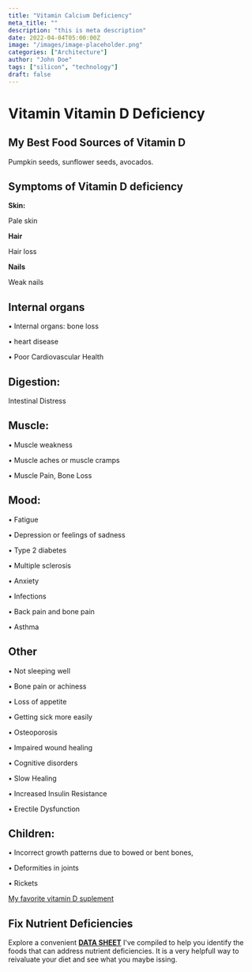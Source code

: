 ```yaml
---
title: "Vitamin Calcium Deficiency"
meta_title: ""
description: "this is meta description"
date: 2022-04-04T05:00:00Z
image: "/images/image-placeholder.png"
categories: ["Architecture"]
author: "John Doe"
tags: ["silicon", "technology"]
draft: false
---
```


 <h1>Vitamin Vitamin D Deficiency</h1>
            <h2>My Best Food Sources of Vitamin D</h2>
          <p>Pumpkin seeds, sunflower seeds, avocados.</p>
<h2>Symptoms of Vitamin D deficiency</h2>
<p><b>Skin:</b></p> <p>Pale skin</p>
<p><b>Hair</b></p>
<p>Hair loss</p>
 <p><b>Nails</b></p>
 <p>Weak nails</p>
 <h2>Internal organs</h2>
<p>&bull; Internal organs: bone loss</p><p>&bull; heart disease</p>
<p>&bull; Poor Cardiovascular Health</p>

<h2>Digestion:</h2><p> Intestinal Distress</p>
<h2>Muscle:</h2> <p>&bull; Muscle weakness</p><p>&bull; Muscle aches or muscle cramps</p><p>&bull; Muscle Pain, Bone Loss</p>
<h2>Mood:</h2> <p>&bull; Fatigue</p><p>&bull; Depression or feelings of sadness</p><p>&bull;  Type 2 diabetes</p><p>&bull;  Multiple sclerosis</p><p>&bull; Anxiety</p><p>&bull; Infections</p><p>&bull; Back pain and bone pain</p><p>&bull; Asthma</p>
<h2>Other</h2>
 <p>&bull;  Not sleeping well</p><p>&bull;  Bone pain or achiness</p><p>&bull;  Loss of appetite</p><p>&bull;  Getting sick more easily</p><p>&bull;  Osteoporosis</p><p>&bull;  Impaired wound healing</p><p>&bull;  Cognitive disorders</p><p>&bull;  Slow Healing</p><p>&bull;  Increased Insulin Resistance</p><p>&bull;  Erectile Dysfunction</p>
<h2>Children:</h2> <p>&bull;  Incorrect growth patterns due to bowed or bent bones,</p><p>&bull;  Deformities in joints</p><p>&bull;  Rickets</p>
<p><a target="_blank" href="https://www.amazon.com/CYMBIOTIKA-Liposomal-Delivery-Enhanced-Absorption/dp/B085K1Y4CD/ref=sr_1_2_sspa?crid=1XCTA4ACCJBVA&amp;keywords=vitamin+d&amp;qid=1696640378&amp;sprefix=vitamin+d%252Caps%252C242&amp;sr=8-2-spons&amp;sp_csd=d2lkZ2V0TmFtZT1zcF9hdGY&amp;psc=1&_encoding=UTF8&tag=irinawink-20&linkCode=ur2&linkId=0c67bfd34d3832cd31948981618c8962&camp=1789&creative=9325">My favorite vitamin D suplement</a></p>
<h2>Fix Nutrient Deficiencies</h2><p>Explore a convenient <a title="fix nutritional deficiencies with a data sheet" href="../nutrients-in-healthy-foods.html"><b>DATA SHEET</b></a> I've compiled to help you identify the foods that can address nutrient deficiencies. It is a very helpfull way to reivaluate your diet and see what you maybe issing.</p>